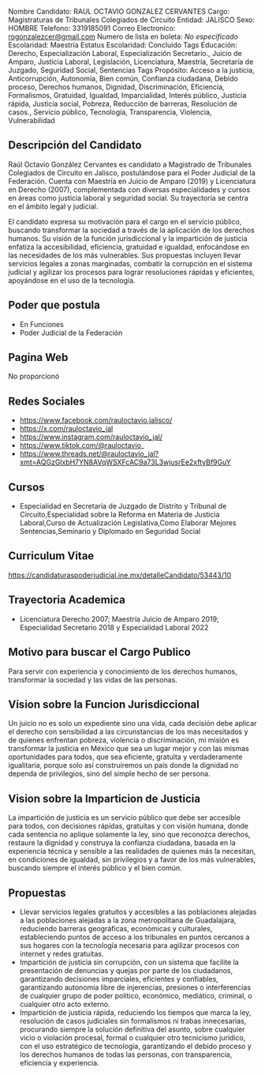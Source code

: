Nombre Candidato: RAUL OCTAVIO GONZALEZ CERVANTES
Cargo: Magistraturas de Tribunales Colegiados de Circuito
Entidad: JALISCO
Sexo: HOMBRE
Telefono: 3319185091
Correo Electronico: rogonzalezcer@gmail.com
Numero de lista en boleta: *No especificado*
Escolaridad: Maestría
Estatus Escolaridad: Concluido
Tags Educación: Derecho, Especialización Laboral, Especialización Secretario., Juicio de Amparo, Justicia Laboral, Legislación, Licenciatura, Maestría, Secretaría de Juzgado, Seguridad Social, Sentencias
Tags Propósito: Acceso a la justicia, Anticorrupción, Autonomía, Bien común, Confianza ciudadana, Debido proceso, Derechos humanos, Dignidad, Discriminación, Eficiencia, Formalismos, Gratuidad, Igualdad, Imparcialidad, Interés público, Justicia rápida, Justicia social, Pobreza, Reducción de barreras, Resolución de casos., Servicio público, Tecnología, Transparencia, Violencia, Vulnerabilidad


## Descripción del Candidato 

Raúl Octavio González Cervantes es candidato a Magistrado de Tribunales Colegiados de Circuito en Jalisco, postulándose para el Poder Judicial de la Federación. Cuenta con Maestría en Juicio de Amparo (2019) y Licenciatura en Derecho (2007), complementada con diversas especialidades y cursos en áreas como justicia laboral y seguridad social. Su trayectoria se centra en el ámbito legal y judicial.

El candidato expresa su motivación para el cargo en el servicio público, buscando transformar la sociedad a través de la aplicación de los derechos humanos. Su visión de la función jurisdiccional y la impartición de justicia enfatiza la accesibilidad, eficiencia, gratuidad e igualdad, enfocándose en las necesidades de los más vulnerables. Sus propuestas incluyen llevar servicios legales a zonas marginadas, combatir la corrupción en el sistema judicial y agilizar los procesos para lograr resoluciones rápidas y eficientes, apoyándose en el uso de la tecnología.


## Poder que postula

- En Funciones
- Poder Judicial de la Federación


## Pagina Web

No proporcionó


## Redes Sociales

- https://www.facebook.com/rauloctavio.jalisco/
- https://x.com/rauloctavio_jal
- https://www.instagram.com/rauloctavio_jal/
- https://www.tiktok.com/@rauloctavio_
- https://www.threads.net/@rauloctavio_jal?xmt=AQGzGlxbH7YN8AVqWSXFcAC9a73L3wjusrEe2xftyBf9GuY


## Cursos

- Especialidad en Secretaría de Juzgado de Distrito y Tribunal de Circuito,Especialidad sobre la Reforma en Materia de Justicia Laboral,Curso de Actualización Legislativa,Como Elaborar Mejores Sentencias,Seminario y Diplomado en Seguridad Social


## Curriculum Vitae

https://candidaturaspoderjudicial.ine.mx/detalleCandidato/53443/10


## Trayectoria Academica

- Licenciatura Derecho 2007; Maestría Juicio de Amparo 2019; Especialidad Secretario 2018 y Especialidad Laboral 2022


## Motivo para buscar el Cargo Publico

Para servir con experiencia y conocimiento de los derechos humanos, transformar la sociedad y las vidas de las personas.


## Vision sobre la Funcion Jurisdiccional

Un juicio no es solo un expediente sino una vida, cada decisión debe aplicar el derecho con sensibilidad a las circunstancias de los más necesitados y de quienes enfrentan pobreza, violencia o discriminación, mi misión es transformar la justicia en México que sea un lugar mejor y con las mismas oportunidades para todos, que sea eficiente, gratuita y verdaderamente igualitaria, porque solo así construiremos un país donde la dignidad no dependa de privilegios, sino del simple hecho de ser persona.


## Vision sobre la Imparticion de Justicia

La impartición de justicia es un servicio público que debe ser accesible para todos, con decisiones rápidas, gratuitas y con visión humana, donde cada sentencia no aplique solamente la ley, sino que reconozca derechos, restaure la dignidad y construya la confianza ciudadana, basada en la experiencia técnica y sensible a las realidades de quienes más la necesitan, en condiciones de igualdad, sin privilegios y a favor de los más vulnerables, buscando siempre el interés público y el bien común.


## Propuestas

- Llevar servicios legales gratuitos y accesibles a las poblaciones alejadas a las poblaciones alejadas a la zona metropolitana de Guadalajara, reduciendo barreras geográficas, económicas y culturales, estableciendo puntos de acceso a los tribunales en puntos cercanos a sus hogares con la tecnología necesaria para agilizar procesos con internet y redes gratuitas.
- Impartición de justicia sin corrupción, con un sistema que facilite la presentación de denuncias y quejas por parte de los ciudadanos, garantizando decisiones imparciales, eficientes y confiables, garantizando autonomía libre de injerencias, presiones o interferencias de cualquier grupo de poder político, económico, mediático, criminal, o cualquier otro acto externo.
- Impartición de justicia rápida, reduciendo los tiempos que marca la ley, resolución de casos judiciales sin formalismos ni trabas innecesarias, procurando siempre la solución definitiva del asunto, sobre cualquier vicio o violación procesal, formal o cualquier otro tecnicismo jurídico, con el uso estratégico de tecnología, garantizando el debido proceso y los derechos humanos de todas las personas, con transparencia, eficiencia y experiencia.

